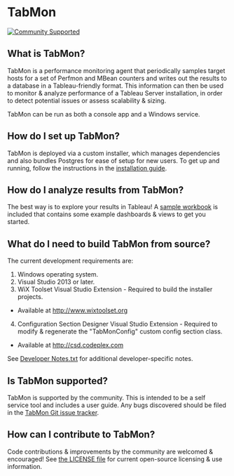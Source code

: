 # TabMon #
[![Community Supported](https://img.shields.io/badge/Support%20Level-Community%20Supported-457387.svg)](https://www.tableau.com/support-levels-it-and-developer-tools)

## What is TabMon?

TabMon is a performance monitoring agent that periodically samples target hosts for a set of Perfmon and MBean counters and writes out the results to a database in a Tableau-friendly format.  This information can then be used to monitor & analyze performance of a Tableau Server installation, in order to detect potential issues or assess scalability & sizing.

TabMon can be run as both a console app and a Windows service.

## How do I set up TabMon?

TabMon is deployed via a custom installer, which manages dependencies and also bundles Postgres for ease of setup for new users.  To get up and running, follow the instructions in the [installation guide](https://tableau.github.io/TabMon/).

## How do I analyze results from TabMon?

The best way is to explore your results in Tableau!  A [sample workbook](https://github.com/tableau/TabMon/blob/master/TabMon/Resources/Sample%20Workbooks) is included that contains some example dashboards & views to get you started.

## What do I need to build TabMon from source?

The current development requirements are:

1. Windows operating system.
2. Visual Studio 2013 or later.
3. WiX Toolset Visual Studio Extension - Required to build the installer projects.
  * Available at http://www.wixtoolset.org
4. Configuration Section Designer Visual Studio Extension - Required to modify & regenerate the "TabMonConfig" custom config section class.
  * Available at http://csd.codeplex.com

See [Developer Notes.txt](https://github.com/tableau/TabMon/blob/master/Developer%20Notes.txt) for additional developer-specific notes.

## Is TabMon supported?

TabMon is supported by the community. This is intended to be a self service tool and includes a user guide.  Any bugs discovered should be filed in the [TabMon Git issue tracker](https://github.com/tableau/TabMon/issues).

## How can I contribute to TabMon?

Code contributions & improvements by the community are welcomed & encouraged!  See [the LICENSE file](https://github.com/tableau/TabMon/blob/master/LICENSE) for current open-source licensing & use information.
